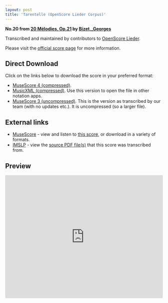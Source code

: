 ```yaml
---
layout: post
title: 'Tarentelle (OpenScore Lieder Corpus)'
---
```


__No.20 from [20 Mélodies, Op.21](https://fourscoreandmore.org/openscore/lieder/Bizet,_Georges/20_Mélodies,_Op.21/) by [Bizet,_Georges](https://fourscoreandmore.org/openscore/lieder/Bizet,_Georges)__

Transcribed and maintained by contributors to [OpenScore Lieder].

Please visit the [official score page] for more information.

[official score page]: https://musescore.com/openscore-lieder-corpus/scores/6908450
[OpenScore Lieder]: https://musescore.com/openscore-lieder-corpus

## Direct Download

Click on the links below to download the score in your preferred format:
- [MuseScore 4 (compressed)](https://github.com/openscore/lieder/blob/main/scores/Bizet,_Georges/20_Mélodies,_Op.21/20_Tarentelle/lc6908450.mscz?raw=true).
- [MusicXML (compressed)](https://github.com/openscore/lieder/blob/main/scores/Bizet,_Georges/20_Mélodies,_Op.21/20_Tarentelle/lc6908450.mxl?raw=true). Use this version to open the file in other notation apps.
- [MuseScore 3 (uncompressed)](https://github.com/openscore/lieder/blob/main/scores/Bizet,_Georges/20_Mélodies,_Op.21/20_Tarentelle/lc6908450.mscx?raw=true). This is the version as transcribed by our team (with no updates etc.). It is uncompressed (so a larger file).

## External links

- [MuseScore] - view and listen to [this score][MuseScore], or download in a variety of formats.
- [IMSLP] - view the [source PDF file(s)][IMSLP] that this score was transcribed from.

[MuseScore]: https://musescore.com/score/6908450
[IMSLP]: https://imslp.org/wiki/Special:ReverseLookup/342985

## Preview

<iframe width="100%" height="394" src="https://musescore.com/openscore-lieder-corpus/scores/6908450/embed" frameborder="0" allowfullscreen allow="autoplay; fullscreen"></iframe>
